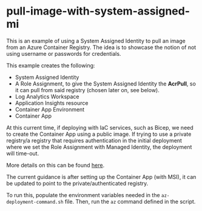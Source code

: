 # pull-image-with-system-assigned-mi

This is an example of using a System Assigned Identity to pull an image from an Azure Container Registry. The idea is to showcase the notion of not using username or passwords for credentials.

This example creates the following:
- System Assigned Identity
- A Role Assignment, to give the System Assigned Identity the **AcrPull**, so it can pull from said registry (chosen later on, see below).
- Log Analytics Workspace
- Application Insights resource
- Container App Environment
- Container App

At this current time, if deploying with IaC services, such as Bicep, we need to create the Container App using a public image. If trying to use a private registry/a registry that requires authentication in the initial deployment where we set the Role Assignment with Managed Identity, the deployment will time-out.

More details on this can be found [here](https://learn.microsoft.com/en-us/azure/container-apps/managed-identity-image-pull?tabs=azure-cli&pivots=command-line#system-assigned-managed-identity-1).

The current guidance is after setting up the Container App (with MSI), it can be updated to point to the private/authenticated registry.

To run this, populate the environment variables needed in the `az-deployment-command.sh` file. Then, run the `az` command defined in the script.

